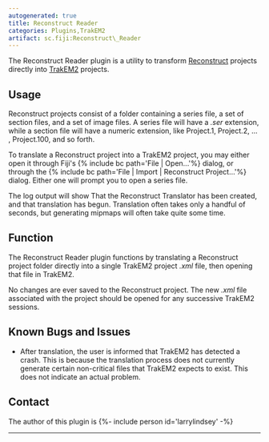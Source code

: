 ```yaml
---
autogenerated: true
title: Reconstruct Reader
categories: Plugins,TrakEM2
artifact: sc.fiji:Reconstruct\_Reader
---
```


The Reconstruct Reader plugin is a utility to transform [Reconstruct](http://synapses.clm.utexas.edu/tools/reconstruct/reconstruct.stm) projects directly into [TrakEM2](/plugins/trakem2) projects.

## Usage

Reconstruct projects consist of a folder containing a series file, a set of section files, and a set of image files. A series file will have a *.ser* extension, while a section file will have a numeric extension, like Project.1, Project.2, ... , Project.100, and so forth.

To translate a Reconstruct project into a TrakEM2 project, you may either open it through Fiji's {% include bc path='File | Open...'%} dialog, or through the {% include bc path='File | Import | Reconstruct Project...'%} dialog. Either one will prompt you to open a series file.

The log output will show That the Reconstruct Translator has been created, and that translation has begun. Translation often takes only a handful of seconds, but generating mipmaps will often take quite some time.

## Function

The Reconstruct Reader plugin functions by translating a Reconstruct project folder directly into a single TrakEM2 project *.xml* file, then opening that file in TrakEM2.

No changes are ever saved to the Reconstruct project. The new *.xml* file associated with the project should be opened for any successive TrakEM2 sessions.

## Known Bugs and Issues

-   After translation, the user is informed that TrakEM2 has detected a crash. This is because the translation process does not currently generate certain non-critical files that TrakEM2 expects to exist. This does not indicate an actual problem.

## Contact

The author of this plugin is {%- include person id='larrylindsey' -%}

------------------------------------------------------------------------

 
